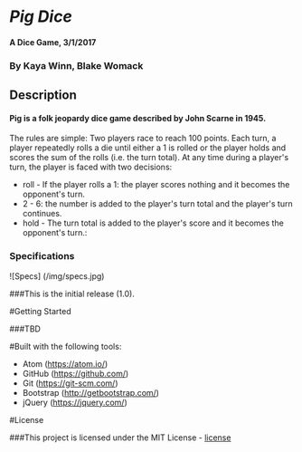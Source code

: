 # _Pig Dice_

#### A Dice Game, 3/1/2017

### By Kaya Winn, Blake Womack

## Description

#### Pig is a folk jeopardy dice game described by John Scarne in 1945.

The rules are simple: Two players race to reach 100 points. Each turn, a player repeatedly rolls a die until either a 1 is rolled or the player holds and scores the sum of the rolls (i.e. the turn total). At any time during a player's turn, the player is faced with two decisions:

* roll - If the player rolls a 1: the player scores nothing and it becomes the opponent's turn.
* 2 - 6: the number is added to the player's turn total and the player's turn continues.
* hold - The turn total is added to the player's score and it becomes the opponent's turn.:

### Specifications

![Specs] (/img/specs.jpg)

###This is the initial release (1.0).

#Getting Started

###TBD

#Built with the following tools:

* Atom (https://atom.io/)
* GitHub (https://github.com/)
* Git (https://git-scm.com/)
* Bootstrap (http://getbootstrap.com/)
* jQuery (https://jquery.com/)

#License

###This project is licensed under the MIT License - [license]



[license]: https://opensource.org/licenses/MIT
